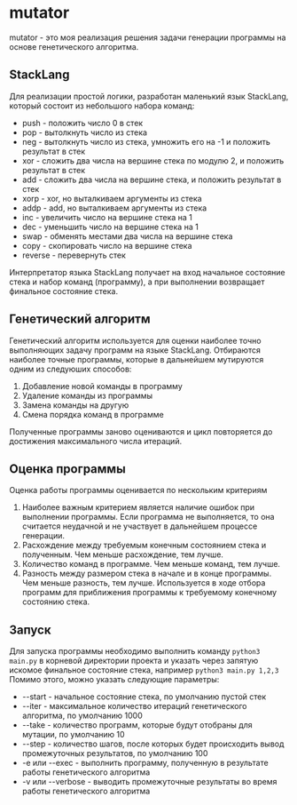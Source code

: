 # mutator
mutator - это моя реализация решения задачи генерации программы на основе генетического алгоритма.

## StackLang
Для реализации простой логики, разработан маленький язык StackLang, который состоит из небольшого набора команд:

- push - положить число 0 в стек
- pop - вытолкнуть число из стека
- neg - вытолкнуть число из стека, умножить его на -1 и положить результат в стек
- xor - сложить два числа на вершине стека по модулю 2, и положить результат в стек
- add - сложить два числа на вершине стека, и положить результат в стек
- xorp - xor, но выталкиваем аргументы из стека
- addp - add, но выталкиваем аргументы из стека
- inc - увеличить число на вершине стека на 1
- dec - уменьшить число на вершине стека на 1
- swap - обменять местами два числа на вершине стека
- copy - скопировать число на вершине стека
- reverse - перевернуть стек

Интерпретатор языка StackLang получает на вход начальное состояние стека и набор команд (программу), а при выполнении возвращает финальное состояние стека.

## Генетический алгоритм
Генетический алгоритм используется для оценки наиболее точно выполняющих задачу программ на языке StackLang.
Отбираются наиболее точные программы, которые в дальнейшем мутируются одним из следуюших способов:

1. Добавление новой команды в программу
2. Удаление команды из программы
3. Замена команды на другую
4. Смена порядка команд в программе

Полученные программы заново оцениваются и цикл повторяется до достижения максимального числа итераций.

## Оценка программы
Оценка работы программы оценивается по нескольким критериям

1. Наиболее важным критерием является наличие ошибок при выполнении программы. Если программа не выполняется, то она считается неудачной и не участвует в дальнейшем процессе генерации.
2. Расхождение между требуемым конечным состоянием стека и полученным. Чем меньше расхождение, тем лучше.
3. Количество команд в программе. Чем меньше команд, тем лучше.
4. Разность между размером стека в начале и в конце программы. Чем меньше разность, тем лучше. Используется в ходе отбора программ для приближения программы к требуемому конечному состоянию стека.

## Запуск
Для запуска программы необходимо выполнить команду `python3 main.py` в корневой директории проекта и указать через запятую искомое финальное состояние стека, например `python3 main.py 1,2,3`
Помимо этого, можно указать следующие параметры:

- --start - начальное состояние стека, по умолчанию пустой стек
- --iter - максимальное количество итераций генетического алгоритма, по умолчанию 1000
- --take - количество программ, которые будут отобраны для мутации, по умолчанию 10
- --step - количество шагов, после которых будет происходить вывод промежуточных результатов, по умолчанию 100
- -e или --exec - выполнить программу, полученную в результате работы генетического алгоритма
- -v или --verbose - выводить промежуточные результаты во время работы генетического алгоритма

